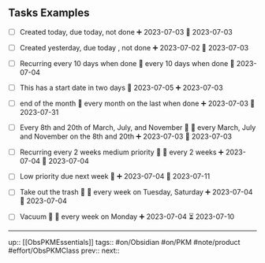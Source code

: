 ## Tasks Examples


- [ ] Created today, due today, not done ➕ 2023-07-03 📅 2023-07-03 
- [ ] Created yesterday, due today , not done ➕ 2023-07-02 📅 2023-07-03 
- [ ] Recurring every 10 days when done 🔁 every 10 days when done 🛫 2023-07-04
- [ ] This has a start date in two days 🛫 2023-07-05 ➕ 2023-07-03 
- [ ] end of the month 🔁 every month on the last when done ➕ 2023-07-03 🛫 2023-07-31
- [ ] Every 8th and 20th of March, July, and November 🔼 🔁 every March, July and November on the 8th and 20th ➕ 2023-07-03 🛫 2023-07-03
- [ ] Recurring every 2 weeks medium priority 🔼 🔁 every 2 weeks ➕ 2023-07-04 🛫 2023-07-04
- [ ] Low priority due next week 🔽 ➕ 2023-07-04 📅 2023-07-11
- [ ] Take out the trash 🔼 🔁 every week on Tuesday, Saturday ➕ 2023-07-04 📅 2023-07-04
- [ ] Vacuum 🔼 🔁 every week on Monday ➕ 2023-07-04 ⏳ 2023-07-10






---
up:: [[ObsPKMEssentials]]
tags:: #on/Obsidian #on/PKM  #note/product #effort/ObsPKMClass 
prev:: 
next:: 
